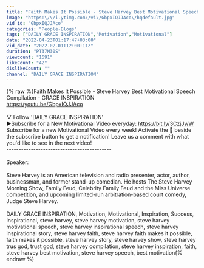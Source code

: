 ```yaml
---
title: "Faith Makes It Possible - Steve Harvey Best Motivational Speech Compilation - GRACE INSPIRATION"
image: "https:\/\/i.ytimg.com\/vi\/GbpxIQJJAco\/hqdefault.jpg"
vid_id: "GbpxIQJJAco"
categories: "People-Blogs"
tags: ["DAILY GRACE INSPIRATION","Motivation","Motivational"]
date: "2022-04-23T01:17:47+03:00"
vid_date: "2022-02-01T12:00:11Z"
duration: "PT37M30S"
viewcount: "1691"
likeCount: "42"
dislikeCount: ""
channel: "DAILY GRACE INSPIRATION"
---
```

{% raw %}Faith Makes It Possible - Steve Harvey Best Motivational Speech Compilation - GRACE INSPIRATION<br /><a rel="nofollow" target="blank" href="https://youtu.be/GbpxIQJJAco">https://youtu.be/GbpxIQJJAco</a><br /><br />▽ Follow 'DAILY GRACE INSPIRATION'<br />►Subscribe for a New Motivational Video everyday: <a rel="nofollow" target="blank" href="https://bit.ly/3CzjJwW">https://bit.ly/3CzjJwW</a><br />Subscribe for a new Motivational Video every week! Activate the 🔔 beside the subscribe button to get a notification! Leave us a comment with what you'd like to see in the next video!<br />-------------------------------------------<br /><br />Speaker:<br /><br />Steve Harvey is an American television and radio presenter, actor, author, businessman, and former stand–up comedian. He hosts The Steve Harvey Morning Show, Family Feud, Celebrity Family Feud and the Miss Universe competition, and upcoming limited-run arbitration-based court comedy, Judge Steve Harvey.<br /><br />DAILY GRACE INSPIRATION, Motivation, Motivational, Inspiration, Success, Inspirational, steve harvey, steve harvey motivation, steve harvey motivational speech, steve harvey inspirational speech, steve harvey inspirational story, steve harvey faith, steve harvey faith makes it possible, faith makes it possible, steve harvey story, steve harvey show, steve harvey trus god, trust god, steve harvey compilation, steve harvey inspiration, faith, steve harvey best motivation, steve harvey speech, best motivation{% endraw %}
